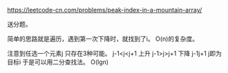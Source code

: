 https://leetcode-cn.com/problems/peak-index-in-a-mountain-array/

送分题。

简单的思路就是遍历，遇到第一次下降时，就找到了i。 O(n)的复杂度。

注意到任选一个元素j 
只存在3种可能。
j-1<j<j+1  上升
j-1>j>j+1 下降
j-1<j>j+1 j即为目标i
于是可以用二分查找法。 O(lgn) 
